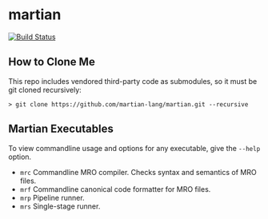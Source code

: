 martian
=======

[![Build Status](https://travis-ci.org/martian-lang/martian.svg?token=TWBUTnxCC9pxRstyypDo&branch=master)](https://travis-ci.org/martian-lang/martian)

How to Clone Me
---------------
This repo includes vendored third-party code as submodules, so it must be git cloned recursively:

```
> git clone https://github.com/martian-lang/martian.git --recursive
```

Martian Executables
-------------------
To view commandline usage and options for any executable, give the `--help` option.

- `mrc` Commandline MRO compiler. Checks syntax and semantics of MRO files.
- `mrf` Commandline canonical code formatter for MRO files.
- `mrp` Pipeline runner.
- `mrs` Single-stage runner.

